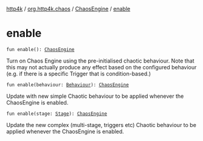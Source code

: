 [http4k](../../index.md) / [org.http4k.chaos](../index.md) / [ChaosEngine](index.md) / [enable](./enable.md)

# enable

`fun enable(): `[`ChaosEngine`](index.md)

Turn on Chaos Engine using the pre-initialised chaotic behaviour. Note that this may not actually produce any
effect based on the configured behaviour (e.g. if there is a specific Trigger that is condition-based.)

`fun enable(behaviour: `[`Behaviour`](../-behaviour.md)`): `[`ChaosEngine`](index.md)

Update with new simple Chaotic behaviour to be applied whenever the ChaosEngine is enabled.

`fun enable(stage: `[`Stage`](../-stage.md)`): `[`ChaosEngine`](index.md)

Update the new complex (multi-stage, triggers etc) Chaotic behaviour to be applied whenever the ChaosEngine is enabled.

